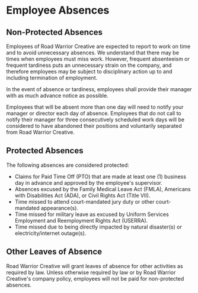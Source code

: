 # Employee Absences

## Non-Protected Absences

Employees of Road Warrior Creative are expected to report to work on time and to avoid unnecessary absences. We understand that there may be times when employees must miss work. However, frequent absenteeism or frequent tardiness puts an unnecessary strain on the company, and therefore employees may be subject to disciplinary action up to and including termination of employment.

In the event of absence or tardiness, employees shall provide their manager with as much advance notice as possible. 

Employees that will be absent more than one day will need to notify your manager or director each day of absence. Employees that do not call to notify their manager for three consecutively scheduled work days will be considered to have abandoned their positions and voluntarily separated from Road Warrior Creative.

## Protected Absences

The following absences are considered protected:

* Claims for Paid Time Off (PTO) that are made at least one (1) business day in advance and approved by the employee's supervisor. 
* Absences excused by the Family Medical Leave Act (FMLA), Americans with Disabilities Act (ADA), or Civil Rights Act (Title VII).
* Time missed to attend court-mandated jury duty or other court-mandated appearance(s).
* Time missed for military leave as excused by Uniform Services Employment and Reemployment Rights Act (USERRA).
* Time missed due to being directly impacted by natural disaster(s) or electricity/internet outage(s).

## Other Leaves of Absence

Road Warrior Creative will grant leaves of absence for other activities as required by law. Unless otherwise required by law or by Road Warrior Creative's company policy, employees will not be paid for non-protected absences.
